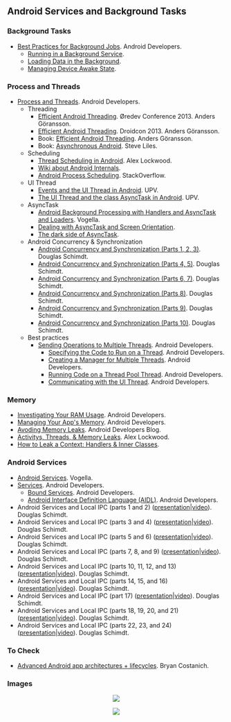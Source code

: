 Android Services and Background Tasks
-------------------------------------

### Background Tasks
* [Best Practices for Background Jobs](http://developer.android.com/training/best-background.html). Android Developers.
  * [Running in a Background Service](http://developer.android.com/training/run-background-service/index.html).
  * [Loading Data in the Background](http://developer.android.com/training/load-data-background/index.html).
  * [Managing Device Awake State](http://developer.android.com/training/scheduling/index.html).

### Process and Threads
* [Process and Threads](http://developer.android.com/guide/components/processes-and-threads.html). Android Developers.
  * Threading
    * [Efficient Android Threading](http://vimeo.com/78912113). Øredev Conference 2013. Anders Göransson.
    * [Efficient Android Threading](https://www.youtube.com/watch?v=_q12gb7OwsA). Droidcon 2013. Anders Göransson.
    * Book: [Efficient Android Threading](http://shop.oreilly.com/product/mobile/0636920029397.do). Anders Göransson.
    * Book: [Asynchronous Android](http://www.amazon.com/Asynchronous-Android-Steve-Liles/dp/1783286873/ref=pd_sim_sbs_b_5?ie=UTF8&refRID=0J62P0XKSJ9XXH8QW6XN). Steve Liles.
  * Scheduling
    * [Thread Scheduling in Android](http://www.androiddesignpatterns.com/2014/01/thread-scheduling-in-android.html). Alex Lockwood.
    * [Wiki about Android Internals](https://github.com/keesj/gomo/wiki).
    * [Android Process Scheduling](http://stackoverflow.com/questions/7931032/android-process-scheduling?answertab=active#tab-top). StackOverflow.
  * UI Thread
    *  [Events and the UI Thread in Android](https://www.youtube.com/watch?v=fN3t5BmBOiE&index=7). UPV.
    *  [The UI Thread and the class AsyncTask in Android](http://www.youtube.com/watch?v=-xhLTvx-cq0&feature=youtu.be). UPV.
  * AsyncTask
    * [Android Background Processing with Handlers and AsyncTask and Loaders](http://www.vogella.com/tutorials/AndroidBackgroundProcessing/article.html). Vogella.
    * [Dealing with AsyncTask and Screen Orientation](http://androidresearch.wordpress.com/2013/05/10/dealing-with-asynctask-and-screen-orientation/).
    * [The dark side of AsyncTask](http://bon-app-etit.blogspot.com.es/2013/04/the-dark-side-of-asynctask.html).
  * Android Concurrency & Synchronization
    * [Android Concurrency and Synchronization (Parts 1, 2, 3)](https://www.youtube.com/watch?v=aV2XfWwpiDU). Douglas Schimdt.
    * [Android Concurrency and Synchronization (Parts 4, 5)](https://www.youtube.com/watch?v=zpLzMetSJfQ). Douglas Schimdt.
    * [Android Concurrency and Synchronization (Parts 6, 7)](https://www.youtube.com/watch?v=4Vue_KuXfCk). Douglas Schimdt. 
    * [Android Concurrency and Synchronization (Parts 8)](https://www.youtube.com/watch?v=GXgm9kb4iCo). Douglas Schimdt.
    * [Android Concurrency and Synchronization (Parts 9)](http://youtu.be/TN36fPNsqhE). Douglas Schimdt.
    * [Android Concurrency and Synchronization (Parts 10)](http://youtu.be/XZ29DAcmcLE). Douglas Schimdt.
  * Best practices
    * [Sending Operations to Multiple Threads](http://developer.android.com/training/multiple-threads/index.html). Android Developers.
      * [Specifying the Code to Run on a Thread](http://developer.android.com/training/multiple-threads/index.html). Android Developers.
      * [Creating a Manager for Multiple Threads](http://developer.android.com/training/multiple-threads/create-threadpool.html). Android Developers.
      * [Running Code on a Thread Pool Thread](http://developer.android.com/training/multiple-threads/run-code.html). Android Developers.
      * [Communicating with the UI Thread](http://developer.android.com/training/multiple-threads/communicate-ui.html). Android Developers.

### Memory
* [Investigating Your RAM Usage](https://developer.android.com/tools/debugging/debugging-memory.html). Android Developers.
* [Managing Your App's Memory](https://developer.android.com/training/articles/memory.html). Android Developers.
* [Avoding Memory Leaks](http://android-developers.blogspot.com.es/2009/01/avoiding-memory-leaks.html). Android Developers Blog.
* [Activitys, Threads, & Memory Leaks](http://www.androiddesignpatterns.com/2013/04/activitys-threads-memory-leaks.html). Alex Lockwood.
* [How to Leak a Context: Handlers & Inner Classes](http://www.androiddesignpatterns.com/2013/01/inner-class-handler-memory-leak.html).
 
### Android Services
* [Android Services](http://www.vogella.com/tutorials/AndroidServices/article.html). Vogella.
* [Services](http://developer.android.com/guide/components/services.html). Android Developers.
  * [Bound Services](http://developer.android.com/guide/components/bound-services.html). Android Developers.
  * [Android Interface Definition Language (AIDL)](http://developer.android.com/guide/components/aidl.html). Android Developers.
* Android Services and Local IPC (parts 1 and 2) ([presentation](http://www.dre.vanderbilt.edu/~schmidt/cs282/PDFs/Services-oct9.pdf)|[video](http://www.youtube.com/watch?v=gxj4sQX9m5g)). Douglas Schimdt.
* Android Services and Local IPC (parts 3 and 4) ([presentation](http://www.dre.vanderbilt.edu/~schmidt/cs282/PDFs/8-Services-and-IPCparts3-and-4.pdf)|[video](http://youtu.be/qK53aOtoxio)). Douglas Schimdt.
* Android Services and Local IPC (parts 5 and 6) ([presentation](http://www.dre.vanderbilt.edu/~schmidt/cs282/PDFs/8-Services-and-IPC-parts5-and-6.pdf)|[video](http://youtu.be/opkCYboumis)). Douglas Schimdt.
* Android Services and Local IPC (parts 7, 8, and 9) ([presentation](http://www.dre.vanderbilt.edu/~schmidt/cs282/PDFs/8-Services-and-IPC-parts-7-8-and-9.pdf)|[video](http://youtu.be/IidALPTFs7Q)). Douglas Schimdt.
* Android Services and Local IPC (parts 10, 11, 12, and 13) ([presentation](http://www.dre.vanderbilt.edu/~schmidt/cs282/PDFs/8-Services-and-IPC-parts-10-11-12-and-13.pdf)|[video](http://youtu.be/PvRTTvLOzag)). Douglas Schimdt.
* Android Services and Local IPC (parts 14, 15, and 16) ([presentation](http://www.dre.vanderbilt.edu/~schmidt/cs282/PDFs/8-Services-and-IPC-parts-14-15-and-16.pdf)|[video](http://youtu.be/N3bZWje8KQc)). Douglas Schimdt.
* Android Services and Local IPC (part 17) ([presentation](http://www.dre.vanderbilt.edu/~schmidt/cs282/PDFs/8-Services-and-IPC-part-17.pdf)|[video](http://youtu.be/QeR3Gfo8mhg)). Douglas Schimdt.
* Android Services and Local IPC (parts 18, 19, 20, and 21) ([presentation](http://www.dre.vanderbilt.edu/~schmidt/cs282/PDFs/8-Services-and-IPC-parts-18-19-20-21.pdf)|[video](http://youtu.be/LJkta3aJlUE)). Douglas Schimdt.
* Android Services and Local IPC (parts 22, 23, and 24) ([presentation](http://www.dre.vanderbilt.edu/~schmidt/cs282/PDFs/8-Services-and-IPC-parts-22-23-24.pdf)|[video](http://youtu.be/V6qDHwa9vwQ)). Douglas Schimdt.

### To Check
* [Advanced Android app architectures + lifecycles](http://oredev.org/2013/wed-fri-conference/advanced-android-app-architectures--lifecycles). Bryan Costanich.

### Images

<p align="center">
  <img src="http://josejuansanchez.org/notebook/images/asynctask.png" />
</p>

<p align="center">
  <img src="http://cdn.howtogeek.com/wp-content/uploads/2013/06/android-running-processes.png" />
</p>
